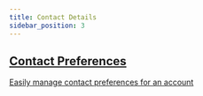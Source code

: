 ```yaml
---
title: Contact Details
sidebar_position: 3
---
```


<section class="row list">
   <article class="col col--6 margin-bottom--lg">
      <a class="card padding--lg cardContainer" href="/docs/engage/accounts/contact-details/enable-contact-preferences/">
         <h2 class="text--truncate cardTitle" title="Contact Preferences">Contact Preferences</h2>
         <p class="text--truncate cardDescription" title="Easily manage contact preferences for an account">Easily manage contact preferences for an account</p>
      </a>
   </article>
</section>
